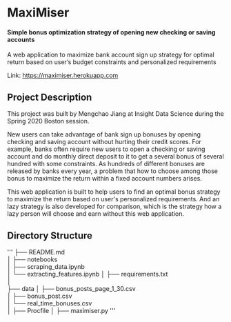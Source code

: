 # MaxiMiser
#### Simple bonus optimization strategy of opening new checking or saving accounts

A web application to maximize bank account sign up strategy for optimal return based on user’s budget constraints and personalized requirements

Link: https://maximiser.herokuapp.com

## Project Description

This project was built by Mengchao Jiang at Insight Data Science during the Spring 2020 Boston session.

New users can take advantage of bank sign up bonuses by opening checking and saving account without hurting their credit scores. For example, banks often require new users to open a checking or saving account and do monthly direct deposit to it to get a several bonus of several hundred with some constraints. As hundreds of different bonuses are released by banks every year, a problem that how to choose among those bonus to maximize the return within a fixed account numbers arises.  

This web application is built to help users to find an optimal bonus strategy to maximize the return based on user's personalized requirements. And an lazy strategy is also developed for comparison, which is the strategy how a lazy person will choose and earn without this web application.

## Directory Structure
'''
├── README.md              
│
├── notebooks         
│   ├── scraping_data.ipynb                     
│   └── extracting_features.ipynb
│
├── requirements.txt   
│                        
├── data
│   ├── bonus_posts_page_1_30.csv      
│   ├── bonus_post.csv                 
│   └── real_time_bonuses.csv          
│
├── Procfile
│
├── maximiser.py
'''
